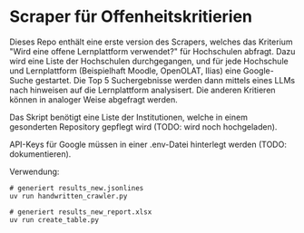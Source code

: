 
# Scraper für Offenheitskritierien

Dieses Repo enthält eine erste version des Scrapers, welches das Kriterium "Wird eine offene Lernplattform verwendet?" für Hochschulen abfragt. Dazu wird eine Liste der Hochschulen durchgegangen, und für jede Hochschule und Lernplattform (Beispielhaft Moodle, OpenOLAT, Ilias) eine Google-Suche gestartet. Die Top 5 Suchergebnisse werden dann mittels eines LLMs nach hinweisen auf die Lernplattform analysisert. Die anderen Kritieren können in analoger Weise abgefragt werden.

Das Skript benötigt eine Liste der Institutionen, welche in einem gesonderten Repository gepflegt wird (TODO: wird noch hochgeladen).

API-Keys für Google müssen in einer .env-Datei hinterlegt werden (TODO: dokumentieren).

Verwendung:

    # generiert results_new.jsonlines
    uv run handwritten_crawler.py
    
    # generiert results_new_report.xlsx
    uv run create_table.py
